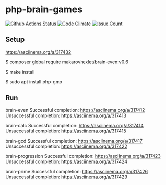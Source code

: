 # php-brain-games
[![Github Actions Status](https://github.com/Mhexlet/php-project-lvl1/workflows/My-GitHubActions/badge.svg)](https://github.com/Mhexlet/php-project-lvl1/actions)
[![Code Climate](https://codeclimate.com/github/Mhexlet/php-project-lvl1/badges/gpa.svg)](https://codeclimate.com/github/Mhexlet/php-project-lvl1)
[![Issue Count](https://codeclimate.com/github/Mhexlet/php-project-lvl1/badges/issue_count.svg)](https://codeclimate.com/github/Mhexlet/php-project-lvl1/issues)

## Setup

https://asciinema.org/a/317432

$ composer global require makarovhexlet/brain-even:v0.6

$ make install

$ sudo apt install php-gmp

## Run
brain-even
Successful completion: https://asciinema.org/a/317412
Unsuccessful completion: https://asciinema.org/a/317413

brain-calc
Successful completion: https://asciinema.org/a/317414
Unsuccessful completion: https://asciinema.org/a/317415

brain-gcd
Successful completion: https://asciinema.org/a/317417
Unsuccessful completion: https://asciinema.org/a/317422

brain-progression
Successful completion: https://asciinema.org/a/317423
Unsuccessful completion: https://asciinema.org/a/317424

brain-prime
Successful completion: https://asciinema.org/a/317426
Unsuccessful completion: https://asciinema.org/a/317429


